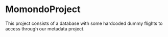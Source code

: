 # MomondoProject
 This project consists of a database with some hardcoded dummy flights to access through our metadata project. 
